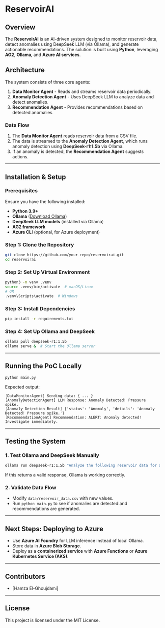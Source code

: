 # ReservoirAI

## Overview
The **ReservoirAI** is an AI-driven system designed to monitor reservoir data, detect anomalies using DeepSeek LLM (via Ollama), and generate actionable recommendations. The solution is built using **Python**, leveraging **AG2**, **Ollama**, and **Azure AI services**.

## Architecture
The system consists of three core agents:
1. **Data Monitor Agent** - Reads and streams reservoir data periodically.
2. **Anomaly Detection Agent** - Uses DeepSeek LLM to analyze data and detect anomalies.
3. **Recommendation Agent** - Provides recommendations based on detected anomalies.

### Data Flow
1. The **Data Monitor Agent** reads reservoir data from a CSV file.
2. The data is streamed to the **Anomaly Detection Agent**, which runs anomaly detection using **DeepSeek-r1:1.5b** via Ollama.
3. If an anomaly is detected, the **Recommendation Agent** suggests actions.
---


## Installation & Setup
### Prerequisites
Ensure you have the following installed:
- **Python 3.9+**
- **Ollama** ([Download Ollama](https://ollama.ai/download))
- **DeepSeek LLM models** (installed via Ollama)
- **AG2 framework**
- **Azure CLI** (optional, for Azure deployment)

### Step 1: Clone the Repository
```bash
git clone https://github.com/your-repo/reservoirai.git
cd reservoirai
```

### Step 2: Set Up Virtual Environment
```bash
python3 -m venv .venv
source .venv/bin/activate  # macOS/Linux
# OR
.venv\Scripts\activate  # Windows
```

### Step 3: Install Dependencies
```bash
pip install -r requirements.txt
```

### Step 4: Set Up Ollama and DeepSeek
```bash
ollama pull deepseek-r1:1.5b
ollama serve &  # Start the Ollama server
```

---

## Running the PoC Locally
```bash
python main.py
```
Expected output:
```
[DataMonitorAgent] Sending data: { ... }
[AnomalyDetectionAgent] LLM Response: Anomaly Detected! Pressure spike.
[Anomaly Detection Result] {'status': 'Anomaly', 'details': 'Anomaly Detected! Pressure spike.'}
[RecommendationAgent] Recommendation: ALERT: Anomaly detected! Investigate immediately.
```

---

## Testing the System
### 1. Test Ollama and DeepSeek Manually
```bash
ollama run deepseek-r1:1.5b "Analyze the following reservoir data for anomalies: Pressure: 1200 PSI, Temperature: 85°C, Flow Rate: 300 L/min"
```
If this returns a valid response, Ollama is working correctly.

### 2. Validate Data Flow
- Modify `data/reservoir_data.csv` with new values.
- Run `python main.py` to see if anomalies are detected and recommendations are generated.

---

## Next Steps: Deploying to Azure
- Use **Azure AI Foundry** for LLM inference instead of local Ollama.
- Store data in **Azure Blob Storage**.
- Deploy as a **containerized service** with **Azure Functions** or **Azure Kubernetes Service (AKS)**.

---

## Contributors
- [Hamza El-Ghoujdami]
---

## License
This project is licensed under the MIT License.

